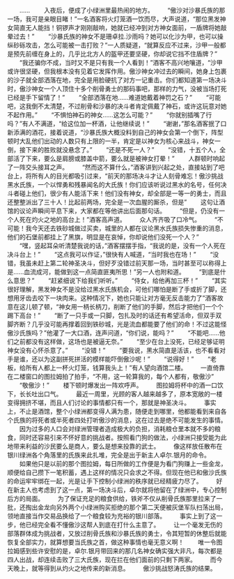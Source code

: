 　　……
　　入夜后，便成了小绿洲里最热闹的地方。
　　“傲沙对沙暴氏族的那一场，我可是亲眼目睹！”一名酒客将火灯笼酒一饮而尽，大声说道，“那位黑发神女简直无人能挡！铜锣声才刚刚敲响，她就已经冲到对方神女面前，一盾牌将她敲晕过去！”
　　“沙暴氏族的神女不是珊卓拉.沙雨吗？她可以化沙为甲，也可以操纵砂砾攻击，怎么可能被一击打败？”一人质疑道，“就算反应不过来，沙甲一般都是预先前缠在身上的，几乎比北方人的盔甲还要坚硬，你却说它挡不住盾牌？”
　　“我还骗你不成，当时又不是只有我一个人看到！”酒客不高兴地嚷道，“沙甲或许很坚硬，但我根本没有见着它发挥作用。傲沙神女冲过去的瞬间，她身上包裹的沙子就全部洒落在地，完全是用脸硬抗了对方一记重击。你们都知道第一场决斗时，傲沙神女一个人顶住十多个削骨勇士的那码事吧，那样的力气，没被当场打死已经是手下留情了！”
　　“全部洒落在地……难道她戴着神罚之石？”
　　“可能吧，这我倒不太清楚，不过削骨和沙暴的决斗者肯定佩戴了神石，或许这玩意对她不起作用。”
　　“不惧怕神石的神女……这怎么可能？”
　　“你就别插嘴了行吗？”有人不满道，“给这位加一杯酒，让他继续说！”
　　“谢谢，”那名酒客抿了口新添满的酒花，接着说道，“沙暴氏族大概没料到自己的神女会第一个倒下，阵型顿时大乱他们出动的人数只有上限的一半，肯定是以神女为核心来战斗，神女一倒，接下来的胜败就没悬念了。”
　　“还是不死一人？”
　　“没错，十五个人，全部活了下来，要么是肩膀或膝盖中箭，要么就是被神女打晕！”
　　人群顿时响起了一阵交头接耳之声。
　　“然而这不算什么，”酒客讲到兴起之处，直接站到了吧台上，将所有人的目光都吸引过来，“前天的那场决斗才让人刻骨难忘！傲沙挑战黑水氏族，一个以悍勇和残暴闻名的大氏族！你们应该听说过黑水的名号，任何决斗者碰上他们，很少有人能活下来！他们没有神女，却全部是一等一的勇士，而且还整整派出了三十人！比起前两场，完全是一次血腥的厮杀，但是”
　　这句让酒馆的议论声瞬间平息下来，大家都在等他讲出后面那句话。
　　“但是，仍没有一个人死在灼火之地的高台上！”酒客高声道。
　　众人齐齐吸了口冷气。
　　“不可能！我今天还去铁砂城做过买卖，城里的人都在议论黑水氏族损失惨重的消息，他们的石堡前都挂上了黑旗，明显是在哀悼，你却说他们没死一个人？”
　　“嘿，竖起耳朵听清楚我说的话，”酒客摆摆手指，“我说的是，没有一个人死在决斗台上！”
　　“这点我可以作证，”很快有人喊道，“当时我也在场！”
　　“没错，我虽未赶上第二轮神圣决斗，但好歹没错过前天那一场，当时甚至可以称得上是……血流成河，能做到这一点简直匪夷所思！”另一人也附和道。
　　“到底是什么意思？”
　　“赶紧细说下给我们听听。”
　　“侍女，给他再加三杯！”
　　“其实很好理解，黑发神女不是没给过黑水氏族机会，可他们哪怕是断了手或折了脚，还想用牙齿去咬下一块肉来。这种情况下，她也只能让对方毫无反击能力了”酒客故意在这儿顿了顿，“神女用一柄长柄刀，削断了他们的手脚，然后才把他们一个个踢下高台！”
　　“断了一只手或一只脚，包扎及时的话还有希望活命，但双手双脚齐断？几乎没可能再撑着回到铁砂城，光是流血都能要了他们的命！不过这能怪傲沙氏族吗？”他灌了一大口酒，连声问道，“你们说，能吗？”
　　“不能吧……他们之前都没有这样做，这场也是被逼无奈。”
　　“至少在台上没死，已经足够证明神女没有心怀杀意了。”
　　“没错！”
　　“要我说，黑水简直是活该，也不看看对手是谁，还以为这副拼死拼活的模样能吓倒傲沙呢！”
　　“说得好！”
　　“老板，给所有人都上一杯火灯笼，钱算我头上！”有人望向酒馆二楼。
　　一直倚靠在二楼窗口的图拉姆拍了拍手，“不用，这一轮算我的，每个人都有，敬傲沙”
　　“敬傲沙！”
　　楼下顿时爆发出一阵欢呼声。
　　图拉姆将杯中的酒一口饮下，长长吐出口气。
　　最近一周里，光顾的客人越来越多了，原本宽敞的一楼变得拥挤不堪，而且人们讨论的事情都只有一个，那就是神圣决斗。
　　事实上，不止是酒馆，整个小绿洲都变得人满为患，随便走到哪里，他都能看到来自各个氏族的将死者或半死者四处打听傲沙的消息，这在过去是绝不可能发生的事情。
　　因为过多的人口会对绿洲管理者造成极大的负担，消耗粮仓里本就不多的粮食，同时还容易引来不怀好意的挑战者。按照看门狗的做法，小绿洲只接受能为此地带来利益的沙民要么是商人，要么是想来投靠的武士。
　　像这样放任散布在银川绿洲各个角落里的氏族来此扎堆，完全是出于新主人卓尔.银月的命令。
　　如果他只是以前的那个图拉姆，每日所做的工作便是为看门狗赚上一些金龙，顺便给自己攒下一笔积蓄，遇上这样的情况只会求之不得。但现在他已和傲沙氏族的命运牢牢绑在一起，光是让手下控制小绿洲的秩序就已经精疲力尽了。
　　好在新主人也考虑到了这一点，第一场决斗后，卓尔就将他留在了绿洲中，专心控制后方的局面。
　　为了保证充足的粮食供给，铁斧不仅从削骨氏族那里拉来了一批，还掏出金龙向另外两个小绿洲购买拒绝的那个第二天便被灰堡军队扫荡出局，领地直接当作交易品换给了一个粮食较为充裕的银川部落。
　　事实上到了这一步，他已经完全看不懂傲沙这帮人到底在打什么主意了。
　　让一个毫发无伤的部落群体成为挑战者，又放过削骨氏族和沙暴氏族的勇士，令其短暂的休整后就能恢复全部实力，就算想要当氏族之首，做这种事情也毫无意义啊！
　　唯一令图拉姆感到些许安慰的是，卓尔.银月带回来的那几名神女确实强大非凡，每次都是四人出战，却连续击败了三大氏族，现在拦在他们面前的只剩下两家。
　　而今天晚上，就等得到从灼火之地传来的新消息。
　　傲沙挑战怒涛氏族的结果。